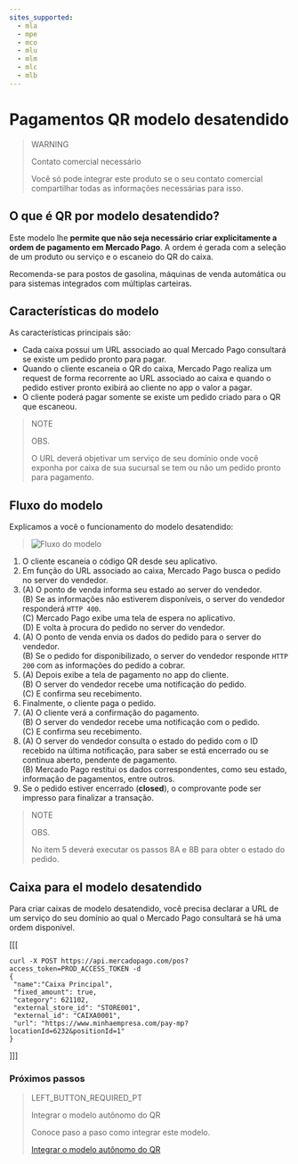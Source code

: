 ```yaml
---
sites_supported:
  - mla
  - mpe
  - mco
  - mlu
  - mlm
  - mlc
  - mlb
---
```


# Pagamentos QR modelo desatendido

> WARNING
>
> Contato comercial necessário
>
> Você só pode integrar este produto se o seu contato comercial compartilhar todas as informações necessárias para isso.

## O que é QR por modelo desatendido?

Este modelo lhe **permite que não seja necessário criar explicitamente a ordem de pagamento em Mercado Pago**. A ordem é gerada com a seleção de um produto ou serviço e o escaneio do QR do caixa. 

Recomenda-se para postos de gasolina, máquinas de venda automática ou para sistemas integrados com múltiplas carteiras. 

## Características do modelo

As características principais são: 

- Cada caixa possui um URL associado ao qual Mercado Pago consultará se existe um pedido pronto para pagar. 
- Quando o cliente escaneia o QR do caixa, Mercado Pago realiza um request de forma recorrente ao URL associado ao caixa e quando o pedido estiver pronto exibirá ao cliente no app o valor a pagar. 
- O cliente poderá pagar somente se existe um pedido criado para o QR que escaneou. 

> NOTE
> 
> OBS.
> 
> O URL deverá objetivar um serviço de seu domínio onde você exponha por caixa de sua sucursal se tem ou não um pedido pronto para pagamento. 

## Fluxo do modelo

Explicamos a você o funcionamento do modelo desatendido:

>![Fluxo do modelo](/images/qr-gas-station-flow.pt.png)

1. O cliente escaneia o código QR desde seu aplicativo.
2. Em função do URL associado ao caixa, Mercado Pago busca o pedido no server do  vendedor.
3. (A) O ponto de venda informa seu estado ao server do vendedor. <br/>
   (B) Se as informações não estiverem disponíveis, o server do vendedor responderá  `HTTP 400`.<br/>
   (C) Mercado Pago exibe uma tela de espera no aplicativo. <br/> 
   (D) E volta à procura do pedido no server do vendedor.
4. (A) O ponto de venda envia os dados do pedido para o server do vendedor. <br/>
   (B) Se o pedido for disponibilizado, o server do vendedor responde `HTTP 200` com as informações do pedido a cobrar.
5. (A) Depois exibe a tela de pagamento no app do cliente. <br/>
   (B) O server do vendedor recebe uma notificação do pedido. <br/> 
   (C) E confirma seu recebimento. 
6. Finalmente, o cliente paga o pedido. 
7. (A) O cliente verá a confirmação do pagamento. <br/>
   (B) O server do vendedor recebe uma notificação com o pedido. <br/>
   (C) E confirma seu recebimento. 
8. (A) O server do vendedor consulta o estado do pedido com o ID recebido na última notificação, para saber se está encerrado ou se continua aberto, pendente de pagamento. <br/>
   (B) Mercado Pago restitui os dados correspondentes, como seu estado, informação de pagamentos, entre outros. 
9. Se o pedido estiver encerrado (**closed**), o comprovante pode ser impresso para finalizar a transação. 

> NOTE
> 
> OBS.
> 
> No item 5 deverá executar os passos 8A e 8B para obter o estado do pedido. 


## Caixa para el modelo desatendido

Para criar caixas de modelo desatendido, você precisa declarar a URL de um serviço do seu domínio ao qual o Mercado Pago consultará se há uma ordem disponível.

[[[
 ```curl
curl -X POST https://api.mercadopago.com/pos?access_token=PROD_ACCESS_TOKEN -d     
{
  "name":"Caixa Principal", 
  "fixed_amount": true,
  "category": 621102,
  "external_store_id": "STORE001",
  "external_id": "CAIXA0001",
  "url": "https://www.minhaempresa.com/pay-mp?locationId=6232&positionId=1"
}
```
]]]

### Próximos passos


> LEFT_BUTTON_REQUIRED_PT
>
> Integrar o modelo autônomo do QR
>
> Conoce paso a paso como integrar este modelo.
>
> [Integrar o modelo autônomo do QR](https://www.mercadopago.com.br/developers/pt/guides/in-person-payments/qr-code/qr-unattended/qr-unattended-part-b/)

